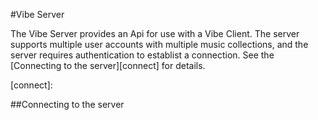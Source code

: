 #Vibe Server

The Vibe Server provides an Api for use with a Vibe Client. The server supports multiple 
user accounts with multiple music collections, and the server requires authentication to
establist a connection. See the [Connecting to the server][connect] for details.

[connect]: 

##Connecting to the server

